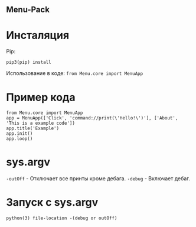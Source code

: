 ## Menu-Pack
# Инсталяция
Pip:
```
pip3(pip) install 
```
Использование в коде:
```from Menu.core import MenuApp```
# Пример кода
```
from Menu.core import MenuApp
app = MenuApp(['Click', 'command://print(\'Hello!\')'], ['About', 'This is a example code'])
app.title('Example')
app.init()
app.loop()
```
# sys.argv
```-outOff``` - Отключает все принты кроме дебага.
```-debug``` - Включает дебаг.
# Запуск с sys.argv
```python(3) file-location -(debug or outOff)```
